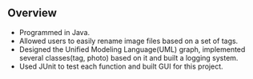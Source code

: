 ## Overview

- Programmed in Java.
- Allowed users to easily rename image files based on a set of tags.
- Designed the Unified Modeling Language(UML) graph, implemented several classes(tag, photo) based on it and built a logging system.
- Used JUnit to test each function and built GUI for this project.
